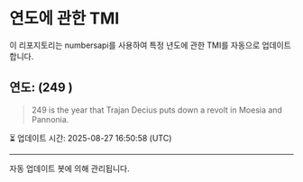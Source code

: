 
# 연도에 관한 TMI

이 리포지토리는 numbersapi를 사용하여 특정 년도에 관한 TMI를 자동으로 업데이트합니다.

## 연도: (249 )
> 249 is the year that Trajan Decius puts down a revolt in Moesia and Pannonia.

⏳ 업데이트 시간: 2025-08-27 16:50:58 (UTC)

---
자동 업데이트 봇에 의해 관리됩니다.
